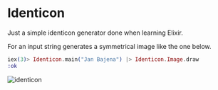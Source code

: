 # Identicon

Just a simple identicon generator done when learning Elixir.

For an input string generates a symmetrical image like the one below.

```elixir
iex(3)> Identicon.main("Jan Bajena") |> Identicon.Image.draw
:ok
```
![identicon](https://github.com/user-attachments/assets/b5ce4c3d-9e0e-407c-bbcf-4fc787345138)
